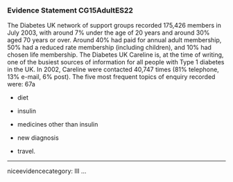 ### Evidence Statement CG15AdultES22
The Diabetes UK network of support groups recorded 175,426 members in July 2003, with
around 7% under the age of 20 years and around 30% aged 70 years or over. Around 40% had paid for annual adult membership, 50% had a reduced rate membership (including children), and 10% had chosen life membership. The Diabetes UK Careline is, at the time of writing, one of the busiest sources of information for all people with Type 1 diabetes in the UK. In 2002, Careline were contacted 40,747 times (81% telephone, 13% e-mail, 6% post).  The five most frequent topics of enquiry recorded were:
67a

*   diet

*   insulin

*   medicines other than insulin

*   new diagnosis

*   travel. 

---
niceevidencecategory: III
...



